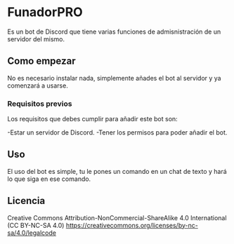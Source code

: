 # FunadorPRO

Es un bot de Discord que tiene varias funciones de admisnistración de un servidor del mismo.

## Como empezar

No es necesario instalar nada, simplemente añades el bot al servidor y ya comenzará a usarse.

### Requisitos previos

Los requisitos que debes cumplir para añadir este bot son:

-Estar un servidor de Discord.
-Tener los permisos para poder añadir el bot.

## Uso

El uso del bot es simple, tu le pones un comando en un chat de texto y hará lo que siga en ese comando.

## Licencia

Creative Commons Attribution-NonCommercial-ShareAlike 4.0 International (CC BY-NC-SA 4.0) https://creativecommons.org/licenses/by-nc-sa/4.0/legalcode

